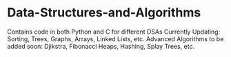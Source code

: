 # Data-Structures-and-Algorithms
Contains code in both Python and C for different DSAs
Currently Updating: Sorting, Trees, Graphs, Arrays, Linked Lists, etc. 
Advanced Algorithms to be added soon: Djikstra, Fibonacci Heaps, Hashing, Splay Trees, etc. 
